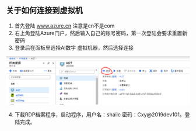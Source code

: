 ## 关于如何连接到虚拟机

1. 首先登陆 www.azure.cn 注意是cn不是com
2. 右上角登陆Azure门户，然后输入自己的账号密码，第一次登陆会要求重置新密码
3. 登录后在面板里选择AI数字 虚拟机器，然后选择连接

![1-c](images\1-c.png)

4. 下载RDP档案程序，启动程序，用户名：shaiic     密码：Cxy@2019dev101。登陆完成。
